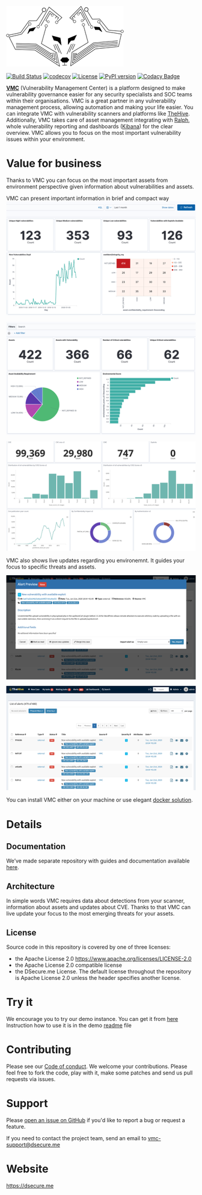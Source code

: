 ![Logo](https://raw.githubusercontent.com/DSecureMe/vmc/master/images/vmp.png)

[![Build Status](https://travis-ci.com/DSecureMe/vmc.svg?branch=master)](https://travis-ci.com/DSecureMe/vmc) [![codecov](https://codecov.io/gh/DSecureMe/vmc/branch/master/graph/badge.svg)](https://codecov.io/gh/DSecureMe/vmc) [![License](https://img.shields.io/badge/License-Apache%202.0-blue.svg)](https://opensource.org/licenses/Apache-2.0) [![PyPI version](https://badge.fury.io/py/vmcenter.svg)](https://badge.fury.io/py/vmcenter)
[![Codacy Badge](https://api.codacy.com/project/badge/Grade/7e6cbf0a970e4b19963bc3a63f843bf7)](https://www.codacy.com/gh/DSecureMe/vmc?utm_source=github.com&amp;utm_medium=referral&amp;utm_content=DSecureMe/vmc&amp;utm_campaign=Badge_Grade)

**[VMC](https://dsecure.me)** (Vulnerability Management Center) is a platform designed to make vulnerability governance easier for any security specialists and SOC teams within their organisations. VMC is a great partner in any vulnerability management process, allowing automation and making your life easier. You can integrate VMC with vulnerability scanners and platforms like [TheHive](https://github.com/TheHive-Project/TheHive). Additionally, VMC takes care of asset management integrating with [Ralph](https://github.com/allegro/ralph), whole vulnerability reporting and dashboards ([Kibana](https://github.com/elastic/kibana)) for the clear overview. VMC allows you to focus on the most important vulnerability issues within your environment.

# Value for business
Thanks to VMC you can focus on the most important assets from environment perspective given information about vulnerabilities and assets.

VMC can present important information in brief and compact way
![screen3](https://raw.githubusercontent.com/DSecureMe/vmc/master/images/kpi_1.png)

![screen4](https://raw.githubusercontent.com/DSecureMe/vmc/master/images/kpi_2.png)

![screen5](https://raw.githubusercontent.com/DSecureMe/vmc/master/images/67130855_394264208112259_8200620034528116736_n.png)

VMC also shows live updates regarding you environemnt. It guides your focus to specific threats and assets.

![screen1](https://raw.githubusercontent.com/DSecureMe/vmc/master/images/hive.png)

![screen2](https://raw.githubusercontent.com/DSecureMe/vmc/master/images/alerts.png)

You can install VMC either on your machine or use elegant [docker solution](https://github.com/DSecureMe/vmc-docker).

# Details
## Documentation
We’ve made separate repository with guides and documentation available [here](https://github.com/DSecureMe/vmc-docs).
## Architecture
In simple words VMC requires data about detections from your scanner, information about assets and updates about CVE. Thanks to that VMC can live update your focus to the most emerging threats for your assets.
## License
Source code in this repository is covered by one of three licenses:
* the Apache License 2.0 https://www.apache.org/licenses/LICENSE-2.0
* the Apache License 2.0 compatible license
* the DSecure.me License.
The default license throughout the repository is Apache License 2.0 unless the header specifies another license.

# Try it
We encourage you to try our demo instance. You can get it from [here](https://github.com/DSecureMe/vmc-demo)
Instruction how to use it is in the demo [readme](https://github.com/DSecureMe/vmc-demo/blob/master/README.MD) file


# Contributing
Please see our [Code of conduct](https://github.com/DSecureMe/vmc/blob/master/CODE_OF_CONDUCT.md). We welcome your contributions. Please feel free to fork the code, play with it, make some patches and send us pull requests via issues.

# Support
Please [open an issue on GitHub](https://github.com/DSecureMe/vmc/issues) if you'd like to report a bug or request a feature.

If you need to contact the project team, send an email to vmc-support@dsecure.me

# Website
https://dsecure.me
